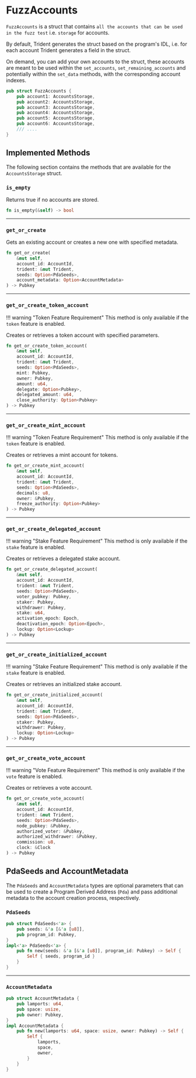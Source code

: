 # FuzzAccounts

`FuzzAccounts` is a struct that contains `all the accounts that can be used in the fuzz test` i.e. `storage` for accounts.

By default, Trident generates the struct based on the program's IDL, i.e. for each account Trident generates a field in the struct.

On demand, you can add your own accounts to the struct, these accounts are meant to be used within the `set_accounts`, `set_remaining_accounts` and potentially within the `set_data` methods, with the corresponding account indexes.


```rust
pub struct FuzzAccounts {
    pub account1: AccountsStorage,
    pub account2: AccountsStorage,
    pub account3: AccountsStorage,
    pub account4: AccountsStorage,
    pub account5: AccountsStorage,
    pub account6: AccountsStorage,
    /// ....
}
```
## Implemented Methods

The following section contains the methods that are available for the `AccountsStorage` struct.


### `is_empty`

Returns true if no accounts are stored.
```rust
fn is_empty(&self) -> bool
```

---

### `get_or_create`

Gets an existing account or creates a new one with specified metadata.
```rust
fn get_or_create(
    &mut self,
    account_id: AccountId,
    trident: &mut Trident,
    seeds: Option<PdaSeeds>,
    account_metadata: Option<AccountMetadata>
) -> Pubkey
```

---

### `get_or_create_token_account`

!!! warning "Token Feature Requirement"
    This method is only available if the `token` feature is enabled.

Creates or retrieves a token account with specified parameters.
```rust
fn get_or_create_token_account(
    &mut self,
    account_id: AccountId,
    trident: &mut Trident,
    seeds: Option<PdaSeeds>,
    mint: Pubkey,
    owner: Pubkey,
    amount: u64,
    delegate: Option<Pubkey>,
    delegated_amount: u64,
    close_authority: Option<Pubkey>
) -> Pubkey
```

---

### `get_or_create_mint_account`

!!! warning "Token Feature Requirement"
    This method is only available if the `token` feature is enabled.

Creates or retrieves a mint account for tokens.
```rust
fn get_or_create_mint_account(
    &mut self,
    account_id: AccountId,
    trident: &mut Trident,
    seeds: Option<PdaSeeds>,
    decimals: u8,
    owner: &Pubkey,
    freeze_authority: Option<Pubkey>
) -> Pubkey
```

---

### `get_or_create_delegated_account`

!!! warning "Stake Feature Requirement"
    This method is only available if the `stake` feature is enabled.

Creates or retrieves a delegated stake account.
```rust
fn get_or_create_delegated_account(
    &mut self,
    account_id: AccountId,
    trident: &mut Trident,
    seeds: Option<PdaSeeds>,
    voter_pubkey: Pubkey,
    staker: Pubkey,
    withdrawer: Pubkey,
    stake: u64,
    activation_epoch: Epoch,
    deactivation_epoch: Option<Epoch>,
    lockup: Option<Lockup>
) -> Pubkey
```

---

### `get_or_create_initialized_account`

!!! warning "Stake Feature Requirement"
    This method is only available if the `stake` feature is enabled.

Creates or retrieves an initialized stake account.
```rust
fn get_or_create_initialized_account(
    &mut self,
    account_id: AccountId,
    trident: &mut Trident,
    seeds: Option<PdaSeeds>,
    staker: Pubkey,
    withdrawer: Pubkey,
    lockup: Option<Lockup>
) -> Pubkey
```

---

### `get_or_create_vote_account`

!!! warning "Vote Feature Requirement"
    This method is only available if the `vote` feature is enabled.

Creates or retrieves a vote account.
```rust
fn get_or_create_vote_account(
    &mut self,
    account_id: AccountId,
    trident: &mut Trident,
    seeds: Option<PdaSeeds>,
    node_pubkey: &Pubkey,
    authorized_voter: &Pubkey,
    authorized_withdrawer: &Pubkey,
    commission: u8,
    clock: &Clock
) -> Pubkey
```


## PdaSeeds and AccountMetadata

The `PdaSeeds` and `AccountMetadata` types are optional parameters that can be used to create a Program Derived Address (`Pda`) and pass additional metadata to the account creation process, respectively.

### `PdaSeeds`

```rust
pub struct PdaSeeds<'a> {
    pub seeds: &'a [&'a [u8]],
    pub program_id: Pubkey,
}
impl<'a> PdaSeeds<'a> {
    pub fn new(seeds: &'a [&'a [u8]], program_id: Pubkey) -> Self {
        Self { seeds, program_id }
    }
}
```

---

### `AccountMetadata`

```rust
pub struct AccountMetadata {
    pub lamports: u64,
    pub space: usize,
    pub owner: Pubkey,
}
impl AccountMetadata {
    pub fn new(lamports: u64, space: usize, owner: Pubkey) -> Self {
        Self {
            lamports,
            space,
            owner,
        }
    }
}
```
